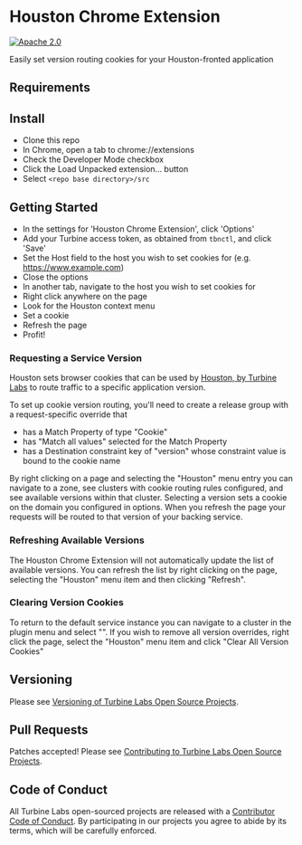 [//]: # ( Copyright 2017 Turbine Labs, Inc.                                   )
[//]: # ( you may not use this file except in compliance with the License.    )
[//]: # ( You may obtain a copy of the License at                             )
[//]: # (                                                                     )
[//]: # (     http://www.apache.org/licenses/LICENSE-2.0                      )
[//]: # (                                                                     )
[//]: # ( Unless required by applicable law or agreed to in writing, software )
[//]: # ( distributed under the License is distributed on an "AS IS" BASIS,   )
[//]: # ( WITHOUT WARRANTIES OR CONDITIONS OF ANY KIND, either express or     )
[//]: # ( implied. See the License for the specific language governing        )
[//]: # ( permissions and limitations under the License.                      )

# Houston Chrome Extension

[![Apache 2.0](https://img.shields.io/hexpm/l/plug.svg)](LICENSE)

Easily set version routing cookies for your Houston-fronted application

## Requirements

## Install

* Clone this repo
* In Chrome, open a tab to chrome://extensions
* Check the Developer Mode checkbox
* Click the Load Unpacked extension... button
* Select `<repo base directory>/src`

## Getting Started

* In the settings for 'Houston Chrome Extension', click 'Options'
* Add your Turbine access token, as obtained from `tbnctl`, and click 'Save'
* Set the Host field to the host you wish to set cookies for (e.g. https://www.example.com)
* Close the options
* In another tab, navigate to the host you wish to set cookies for
* Right click anywhere on the page
* Look for the Houston context menu
* Set a cookie
* Refresh the page
* Profit!

### Requesting a Service Version

Houston sets browser cookies that can be used
by [Houston, by Turbine Labs](https://www.turbinelabs.io) to route
traffic to a specific application version.

To set up cookie version routing, you'll need to create a release
group with a request-specific override that

* has a Match Property of type "Cookie"
* has "Match all values" selected for the Match Property
* has a Destination constraint key of "version" whose constraint value
  is bound to the cookie name

By right clicking on a page and selecting the "Houston"
menu entry you can navigate to a zone, see clusters with
cookie routing rules configured, and see available versions within
that cluster. Selecting a version sets a cookie on the domain you
configured in options. When you refresh the page your requests will be
routed to that version of your backing service.

### Refreshing Available Versions

The Houston Chrome Extension will not automatically update the list of
available versions. You can refresh the list by right clicking on the
page, selecting the "Houston" menu item and then clicking "Refresh".

### Clearing Version Cookies

To return to the default service instance you can navigate to a
cluster in the plugin menu and select "<none>". If you wish to remove
all version overrides, right click the page, select the "Houston" menu
item and click "Clear All Version Cookies"

## Versioning

Please see [Versioning of Turbine Labs Open Source Projects](http://github.com/turbinelabs/developer/blob/master/README.md#versioning).

## Pull Requests

Patches accepted! Please see
[Contributing to Turbine Labs Open Source Projects](http://github.com/turbinelabs/developer/blob/master/README.md#contributing).

## Code of Conduct

All Turbine Labs open-sourced projects are released with a
[Contributor Code of Conduct](CODE_OF_CONDUCT.md). By participating in our
projects you agree to abide by its terms, which will be carefully enforced.
